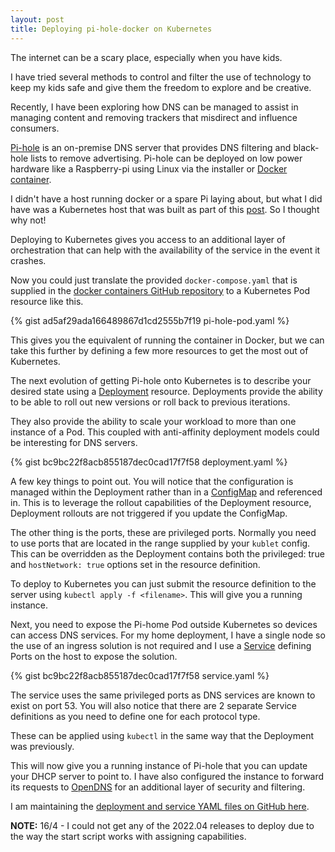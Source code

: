 ```yaml
---
layout: post
title: Deploying pi-hole-docker on Kubernetes
---
```


The internet can be a scary place, especially when you have kids. 

I have tried several methods to control and filter the use of technology to keep my kids safe and give them the freedom to explore and be creative. 

Recently, I have been exploring how DNS can be managed to assist in managing content and removing trackers that misdirect and influence consumers. 

[Pi-hole](https://pi-hole.net/) is an on-premise DNS server that provides DNS filtering and black-hole lists to remove advertising. 
Pi-hole can be deployed on low power hardware like a Raspberry-pi using Linux via the installer or [Docker container](https://github.com/pi-hole/docker-pi-hole).

I didn't have a host running docker or a spare Pi laying about, but what I did have was a Kubernetes host that was built as part of this [post](https://dalethestirling.github.io/Lightweight-Kubernetes-Centos-8-Stream/). So I thought why not!

Deploying to Kubernetes gives you access to an additional layer of orchestration that can help with the availability of the service in the event it crashes. 

Now you could just translate the provided `docker-compose.yaml` that is supplied in the [docker containers GitHub repository](https://github.com/pi-hole/docker-pi-hole) to a Kubernetes Pod resource like this. 

{% gist ad5af29ada166489867d1cd2555b7f19 pi-hole-pod.yaml %} 

This gives you the equivalent of running the container in Docker, but we can take this further by defining a few more resources to get the most out of Kubernetes.
 
The next evolution of getting Pi-hole onto Kubernetes is to describe your desired state using a [Deployment](https://kubernetes.io/docs/concepts/workloads/controllers/deployment/) resource. Deployments provide the ability to be able to roll out new versions or roll back to previous iterations. 

They also provide the ability to scale your workload to more than one instance of a Pod. This coupled with anti-affinity deployment models could be interesting for DNS servers.

{% gist bc9bc22f8acb855187dec0cad17f7f58 deployment.yaml %}

A few key things to point out. You will notice that the configuration is managed within the Deployment rather than in a [ConfigMap](https://kubernetes.io/docs/concepts/configuration/configmap/) and referenced in. This is to leverage the rollout capabilities of the Deployment resource, Deployment rollouts are not triggered if you update the ConfigMap.

The other thing is the ports, these are privileged ports. Normally you need to use ports that are located in the range supplied by your `kublet` config. This can be overridden as the Deployment contains both the privileged: true and `hostNetwork: true` options set in the resource definition. 

To deploy to Kubernetes you can just submit the resource definition to the server using `kubectl apply -f <filename>`. This will give you a running instance. 

Next, you need to expose the Pi-home Pod outside Kubernetes so devices can access DNS services. For my home deployment, I have a single node so the use of an ingress solution is not required and I use a [Service](https://kubernetes.io/docs/concepts/services-networking/service/) defining Ports on the host to expose the solution. 

{% gist bc9bc22f8acb855187dec0cad17f7f58 service.yaml %}

The service uses the same privileged ports as DNS services are known to exist on port 53. You will also notice that there are 2 separate Service definitions as you need to define one for each protocol type. 

These can be applied using `kubectl` in the same way that the Deployment was previously.

This will now give you a running instance of Pi-hole that you can update your DHCP server to point to. 
I have also configured the instance to forward its requests to [OpenDNS](https://www.opendns.com/) for an additional layer of security and filtering. 

I am maintaining the [deployment and service YAML files on GitHub here](https://github.com/dalethestirling/pi-hole-kube).

**NOTE:** 16/4 - I could not get any of the 2022.04 releases to deploy due to the way the start script works with assigning capabilities.